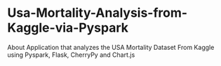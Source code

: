 # Usa-Mortality-Analysis-from-Kaggle-via-Pyspark
About Application that analyzes the USA Mortality Dataset From Kaggle using Pyspark, Flask, CherryPy and Chart.js
